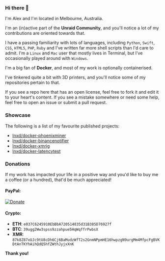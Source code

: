 
### Hi there  👋

I'm Alex and I'm located in Melbourne, Australia.

I'm an (in)active part of the **Unraid Community**, and you'll notice a lot of my contributions are oriented towards that.

I have a passing familiarity with lots of languages, including `Python`, `Swift`, `CSS`, `HTML5`, `PHP`, `Ruby` and I've written far more shell scripts than I'd care to admit. I'm a `Linux` and `Mac` user that mostly lives in Terminal, but I've occasionally played around with `Windows`.

I'm a big fan of **Docker**, and most of my work is optionally containerised.

I've tinkered quite a bit with 3D printers, and you'll notice some of my repositories pertain to that.

If you see a repo here that has an open license, feel free to fork it and edit it to your heart's content. If you see a mistake somewhere or need some help, feel free to open an issue or submit a pull request.

### Showcase

The following is a list of my favourite published projects:

* [lnxd/docker-phoenixminer](https://github.com/lnxd/docker-phoenixminer)
* [lnxd/docker-binancenotifier](https://github.com/lnxd/docker-binancenotifier)
* [lnxd/docker-xmrig](https://github.com/lnxd/docker-xmrig)
* [lnxd/docker-latencytest](https://github.com/lnxd/docker-latencytest)

### Donations

If my work has impacted your life in a positive way and you'd like to buy me a coffee (or a hundred), that'd be much appreciated!

#### PayPal: 
[![Donate](https://www.paypalobjects.com/en_AU/i/btn/btn_donateCC_LG.gif)](https://www.paypal.com/donate?business=donations.lnxd%40gmail.com&currency_code=AUD)
#### Crypto:
* **ETH**: `e037C6245910EbBbA720514835d31B385D76927f`
* **BTC**: `39ugg2Ww3spss9zzahpue5HqWqffrPwbsX`
* **XMR**: `87k8Z87xUJc9tU8cDh6Cj6BaMudzWfT2s2GnmNPpmHE16hwpzgN9urgMm4MfpcFgBVKDtAnTKYhAihQdQ5hfZWthJyjxXnK`

**Thank you!**
